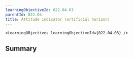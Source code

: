 ```yaml
---
learningObjectiveId: 022.04.03
parentId: 022.04
title: Attitude indicator (artificial horizon)
---
```


```tsx eval
<LearningOBjectives learningObjectiveId={022.04.03} />
```

## Summary
